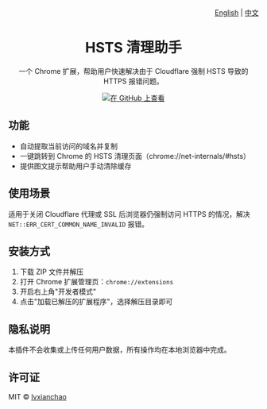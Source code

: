 <div align="right" style="margin-bottom: 1em;">
  <a href="README.md">English</a> | 
  <a href="README.zh-CN.md">中文</a>
</div>

<div align="center">
  <h1>HSTS 清理助手</h1>
  <p>一个 Chrome 扩展，帮助用户快速解决由于 Cloudflare 强制 HSTS 导致的 HTTPS 报错问题。</p>
  
  <div>
    <a href="https://github.com/lvxianchao/hsts-helper">
      <img src="https://img.shields.io/badge/View%20on-GitHub-blue?style=for-the-badge&logo=github" alt="在 GitHub 上查看">
    </a>
  </div>
</div>

## 功能

- 自动提取当前访问的域名并复制
- 一键跳转到 Chrome 的 HSTS 清理页面（chrome://net-internals/#hsts）
- 提供图文提示帮助用户手动清除缓存

## 使用场景

适用于关闭 Cloudflare 代理或 SSL 后浏览器仍强制访问 HTTPS 的情况，解决 `NET::ERR_CERT_COMMON_NAME_INVALID` 报错。

## 安装方式

1. 下载 ZIP 文件并解压
2. 打开 Chrome 扩展管理页：`chrome://extensions`
3. 开启右上角"开发者模式"
4. 点击"加载已解压的扩展程序"，选择解压目录即可

## 隐私说明

本插件不会收集或上传任何用户数据，所有操作均在本地浏览器中完成。

## 许可证

MIT © [lvxianchao](https://github.com/lvxianchao)


